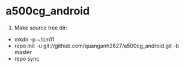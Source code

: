 a500cg_android
===============
1. Make source tree dir:
- mkdir -p ~/cm11
- repo init -u git://github.com/quanganh2627/a500cg_android.git -b master
- repo sync


